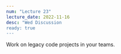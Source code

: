 ```yaml
---
num: "Lecture 23"
lecture_date: 2022-11-16
desc: "Wed Discussion
ready: true
---
```


Work on legacy code projects in your teams.
